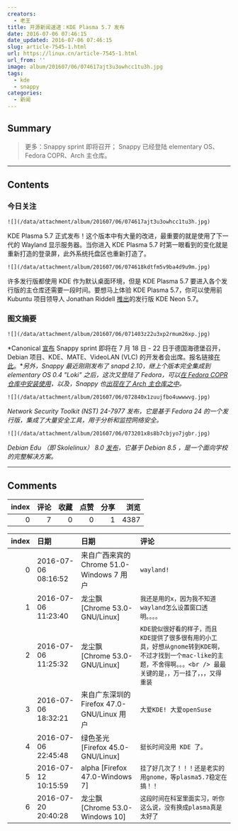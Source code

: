 ```yaml
---
creators:
  - 老王
title: 开源新闻速递：KDE Plasma 5.7 发布
date: 2016-07-06 07:46:15
date_updated: 2016-07-06 07:46:15
slug: article-7545-1.html
url: https://linux.cn/article-7545-1.html
url_from: ''
image: album/201607/06/074617ajt3u3owhcc1tu3h.jpg
tags:
  - kde
  - snappy
categories:
  - 新闻
---
```


## Summary

> 更多：Snappy sprint 即将召开；
> Snappy 已经登陆 elementary OS、Fedora COPR、Arch 主仓库。

***

<!-- more -->

## Contents

### 今日关注

`![](/data/attachment/album/201607/06/074617ajt3u3owhcc1tu3h.jpg)`

KDE Plasma 5.7 正式发布！这个版本中有大量的改进，最重要的就是使用了下一代的 Wayland 显示服务器。当你进入 KDE Plasma 5.7 时第一眼看到的变化就是重新打造的登录屏，此外系统托盘区也重新打造了。

`![](/data/attachment/album/201607/06/074618kdtfm5v9ba4d9u9m.jpg)`

许多发行版都使用 KDE 作为默认桌面环境，但是 KDE Plasma 5.7 要进入各个发行版的主仓库还需要一段时间。要想马上体验 KDE Plasma 5.7，你可以使用前 Kubuntu 项目领导人 Jonathan Riddell [推出](http://jriddell.org/2016/07/05/kde-neon-5-7/)的发行版 KDE Neon 5.7。

### 图文摘要

`![](/data/attachment/album/201607/06/071403z22u3xp2rmum26xp.jpg)`

*Canonical [宣布](https://developer.ubuntu.com/en/blog/2016/07/04/shaping-universal-snaps/) Snappy sprint 即将在 7 月 18 日 - 22 日于德国海德堡召开，Debian 项目、KDE、MATE、VideoLAN (VLC) 的开发者会出席。报名链接[在此](https://docs.google.com/forms/d/1sBovCdRb8oKCEVvA69mHX2Ty1RPxxrN3REj6RiRaBCs/viewform)。**另外，Snappy 最近刚刚发布了 snapd 2.10，继上个版本完全集成到 elementary OS 0.4 "Loki" 之后，这次又登陆了 Fedora，可以[在 Fedora COPR 仓库中安装使用](http://www.zygoon.pl/2016/07/snapd-2010-released-to-fedora-copr.html)，以及，Snappy 也[出现在了 Arch 主仓库之中](http://www.zygoon.pl/2016/07/snappy-in-arch-moved-to-community-repo.html)。*

`![](/data/attachment/album/201607/06/072840x1zuujfbo4uwwwvg.jpg)`

*Network Security Toolkit (NST) 24-7977 发布，它是基于 Fedora 24 的一个发行版，集成了大量安全工具，用于分析和监控网络安全。*

`![](/data/attachment/album/201607/06/073201x8s8b7cbjyo7jgbr.jpg)`

*Debian Edu （即 Skolelinux） 8.0 [发布](https://www.debian.org/News/2016/20160702)，它基于 Debian 8.5 ，是一个面向学校的完整解决方案。*

***

## Comments


|   index |   评论 |   收藏 |   点赞 |   分享 |   浏览 |
|--------:|-------:|-------:|-------:|-------:|-------:|
|       0 |      7 |      0 |      0 |      1 |   4387 |

|   index | 日期                | 日期                                       | 评论                                                                                                                                                                    |
|--------:|:--------------------|:-------------------------------------------|:------------------------------------------------------------------------------------------------------------------------------------------------------------------------|
|       0 | 2016-07-06 08:16:52 | 来自广西来宾的 Chrome 51.0-Windows 7 用户  | `wayland!`                                                                                                                                                              |
|       1 | 2016-07-06 11:23:40 | 龙尘飘 [Chrome 53.0-GNU/Linux]             | `我还是用的x，因为我不知道wayland怎么设置窗口透明。。。。`                                                                                                              |
|       2 | 2016-07-06 11:25:32 | 龙尘飘 [Chrome 53.0-GNU/Linux]             | `KDE貌似很好看的样子，而且KDE提供了很多很有用的小工具，好想从gnome转到KDE啊，不过才找到一个mac-like的主题，不舍得啊。。。<br /> 最最关键的是，，万一挂了，，，又得重装` |
|       3 | 2016-07-06 18:32:21 | 来自广东深圳的 Firefox 47.0-GNU/Linux 用户 | `大爱KDE! 大爱openSuse`                                                                                                                                                 |
|       4 | 2016-07-06 22:45:48 | 绿色圣光 [Firefox 45.0-GNU/Linux]          | `挺长时间没用 KDE 了。`                                                                                                                                                 |
|       5 | 2016-07-12 10:15:59 | alpha [Firefox 47.0-Windows 7]             | `挂了好几次了！！！还是老实的用gnome，等plasma5.7稳定在搞！！`                                                                                                          |
|       6 | 2016-07-20 20:40:28 | 龙尘飘 [Chrome 53.0-Windows 10]            | `这段时间在科室里面实习，听你这么说，没有换成plasma真是太好了`                                                                                                          |
